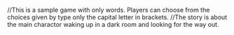 //This is a sample game with only words. Players can choose from the choices given by type only the capital letter in brackets.
//The story is about the main charactor waking up in a dark room and looking for the way out. 
